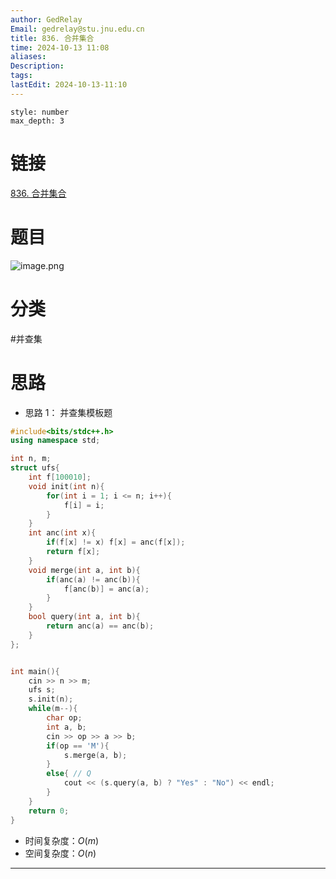 ```yaml
---
author: GedRelay
Email: gedrelay@stu.jnu.edu.cn
title: 836. 合并集合
time: 2024-10-13 11:08
aliases: 
Description: 
tags: 
lastEdit: 2024-10-13-11:10
---
```


```toc
style: number
max_depth: 3
```

# 链接
[836. 合并集合](https://www.acwing.com/problem/content/838/) 

# 题目
![image.png](https://ged-pic-bed.oss-cn-guangzhou.aliyuncs.com/img/202410131109137.png)


# 分类
#并查集 

# 思路
- 思路 1：
并查集模板题


```cpp
#include<bits/stdc++.h>
using namespace std;

int n, m;
struct ufs{
    int f[100010];
    void init(int n){
        for(int i = 1; i <= n; i++){
            f[i] = i;
        }
    }
    int anc(int x){
        if(f[x] != x) f[x] = anc(f[x]);
        return f[x];
    }
    void merge(int a, int b){
        if(anc(a) != anc(b)){
            f[anc(b)] = anc(a);
        }
    }
    bool query(int a, int b){
        return anc(a) == anc(b);
    }
};


int main(){
    cin >> n >> m;
    ufs s;
    s.init(n);
    while(m--){
        char op;
        int a, b;
        cin >> op >> a >> b;
        if(op == 'M'){
            s.merge(a, b);
        }
        else{ // Q
            cout << (s.query(a, b) ? "Yes" : "No") << endl;
        }
    }
    return 0;
}
```


- 时间复杂度：${O\left( m \right)  }$ 
- 空间复杂度：${O\left( n \right)  }$ 


---

